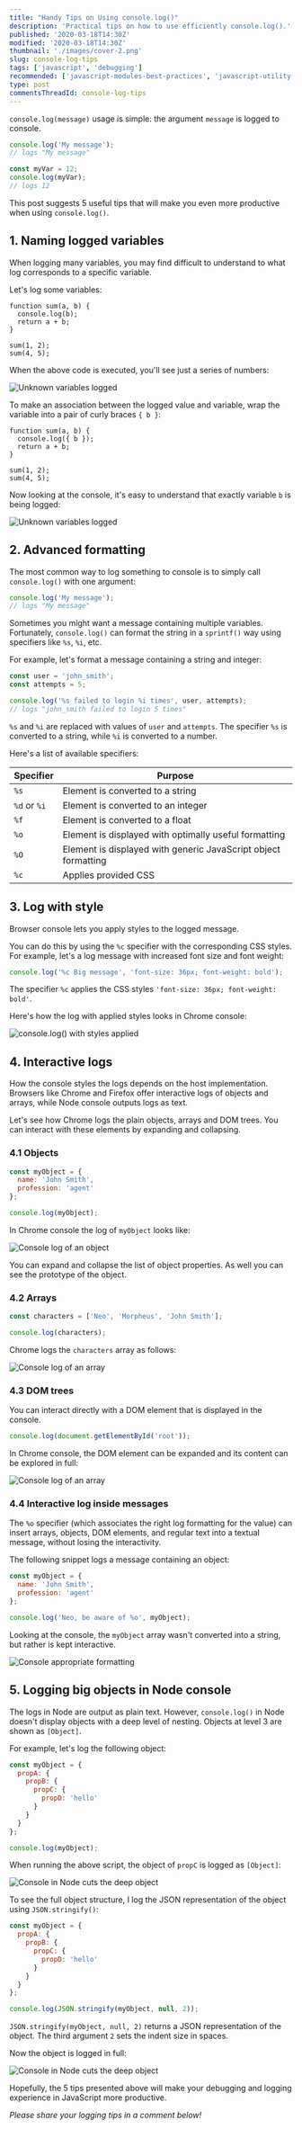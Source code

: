```yaml
---
title: "Handy Tips on Using console.log()"
description: 'Practical tips on how to use efficiently console.log().'
published: '2020-03-18T14:30Z'
modified: '2020-03-18T14:30Z'
thumbnail: './images/cover-2.png'
slug: console-log-tips
tags: ['javascript', 'debugging']
recommended: ['javascript-modules-best-practices', 'javascript-utility-libraries']
type: post
commentsThreadId: console-log-tips
---
```


`console.log(message)` usage is simple: the argument `message` is logged to console.

```javascript
console.log('My message');
// logs "My message"

const myVar = 12;
console.log(myVar);
// logs 12
```

This post suggests 5 useful tips that will make you even more productive when using `console.log()`.

## 1. Naming logged variables

When logging many variables, you may find difficult to understand to what log corresponds to a specific variable.  

Let's log some variables:

```javascript{2}
function sum(a, b) {
  console.log(b);
  return a + b;
}

sum(1, 2);
sum(4, 5);
```

When the above code is executed, you'll see just a series of numbers:

![Unknown variables logged](./images/console-unknown-variables-3.png)

To make an association between the logged value and variable, wrap the variable into a pair of curly braces `{ b }`:

```javascript{2}
function sum(a, b) {
  console.log({ b });
  return a + b;
}

sum(1, 2);
sum(4, 5);
```

Now looking at the console, it's easy to understand that exactly variable `b` is being logged:

![Unknown variables logged](./images/console-known-variables.png)

## 2. Advanced formatting

The most common way to log something to console is to simply call `console.log()` with one argument:

```javascript
console.log('My message');
// logs "My message"
```

Sometimes you might want a message containing multiple variables. Fortunately, `console.log()` can format the string in a `sprintf()` way using specifiers like `%s`, `%i`, etc.

For example, let's format a message containing a string and integer:

```javascript
const user = 'john_smith';
const attempts = 5;

console.log('%s failed to login %i times', user, attempts);
// logs "john_smith failed to login 5 times"
```

`%s` and `%i` are replaced with values of `user` and `attempts`. The specifier `%s` is converted to a string, while `%i` is converted to a number.  

Here's a list of available specifiers:

| Specifier    |    Purpose                                                        |
|--------------|-------------------------------------------------------------------|
| `%s`         |  Element is converted to a string                                 |
| `%d` or `%i` |  Element is converted to an integer                               |
| `%f`         |  Element is converted to a float                                  |
| `%o`         |  Element is displayed with optimally useful formatting            |
| `%O`         |  Element is displayed with generic JavaScript object formatting   |
| `%c`         |  Applies provided CSS                                             |


## 3. Log with style

Browser console lets you apply styles to the logged message.  

You can do this by using the `%c` specifier with the corresponding CSS styles. For example, let's a log message with increased font size and font weight:

```javascript
console.log('%c Big message', 'font-size: 36px; font-weight: bold');
```

The specifier `%c` applies the CSS styles `'font-size: 36px; font-weight: bold'`.

Here's how the log with applied styles looks in Chrome console:

![console.log() with styles applied](./images/console-unknown-variables-4.png)

## 4. Interactive logs

How the console styles the logs depends on the host implementation. Browsers like Chrome and Firefox offer interactive logs of objects and arrays, while Node console outputs logs as text.  

Let's see how Chrome logs the plain objects, arrays and DOM trees. You can interact with these elements by expanding and collapsing.  

### 4.1 Objects

```javascript
const myObject = {
  name: 'John Smith',
  profession: 'agent'
};

console.log(myObject);
```

In Chrome console the log of `myObject` looks like:

![Console log of an object](./images/console-object.png)

You can expand and collapse the list of object properties. As well you can see the prototype of the object.  

### 4.2 Arrays

```javascript
const characters = ['Neo', 'Morpheus', 'John Smith'];

console.log(characters);
```

Chrome logs the `characters` array as follows:

![Console log of an array](./images/console-array.png)

### 4.3 DOM trees

You can interact directly with a DOM element that is displayed in the console.  

```javascript
console.log(document.getElementById('root'));
```

In Chrome console, the DOM element can be expanded and its content can be explored in full:

![Console log of an array](./images/console-dom.png)

### 4.4 Interactive log inside messages

The `%o` specifier (which associates the right log formatting for the value) can insert arrays, objects, DOM elements, and regular text into a textual message, without losing the interactivity.  

The following snippet logs a message containing an object:

```javascript
const myObject = {
  name: 'John Smith',
  profession: 'agent'
};

console.log('Neo, be aware of %o', myObject);
```

Looking at the console, the `myObject` array wasn't converted into a string, but rather is kept interactive.  

![Console appropriate formatting](./images/console-formatting.png)

## 5. Logging big objects in Node console

The logs in Node are output as plain text. However, `console.log()` in Node doesn't display objects with a deep level of nesting. Objects at level 3 are shown as `[Object]`.

For example, let's log the following object:

```javascript
const myObject = {
  propA: {
    propB: {
      propC: {
        propD: 'hello'
      }
    }
  }
};

console.log(myObject);
```

When running the above script, the object of `propC` is logged as `[Object]`:

![Console in Node cuts the deep object](./images/console-node-cut.png)

To see the full object structure, I log the JSON representation of the object using `JSON.stringify()`:

```javascript
const myObject = {
  propA: {
    propB: {
      propC: {
        propD: 'hello'
      }
    }
  }
};

console.log(JSON.stringify(myObject, null, 2));
```

`JSON.stringify(myObject, null, 2)` returns a JSON representation of the object. The third argument `2` sets the indent size in spaces.  

Now the object is logged in full:

![Console in Node cuts the deep object](./images/console-node-full.png)

Hopefully, the 5 tips presented above will make your debugging and logging experience in JavaScript more productive.  

*Please share your logging tips in a comment below!*